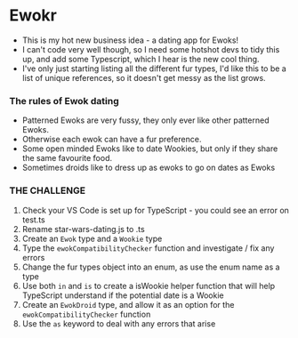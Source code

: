 # Ewokr

- This is my hot new business idea - a dating app for Ewoks!
- I can't code very well though, so I need some hotshot devs to tidy this up, and add some Typescript, which I hear is the new cool thing.
- I've only just starting listing all the different fur types, I'd like this to be a list of unique references, so it doesn't get messy as the list grows.

### The rules of Ewok dating
- Patterned Ewoks are very fussy, they only ever like other patterned Ewoks.
- Otherwise each ewok can have a fur preference.
- Some open minded Ewoks like to date Wookies, but only if they share the same favourite food.
- Sometimes droids like to dress up as ewoks to go on dates as Ewoks

### THE CHALLENGE
1) Check your VS Code is set up for TypeScript - you could see an error on test.ts
2) Rename star-wars-dating.js to .ts
3) Create an `Ewok` type and a `Wookie` type
4) Type the `ewokCompatibilityChecker` function and investigate / fix any errors
5) Change the fur types object into an enum, as use the enum name as a type
6) Use both `in` and `is` to create a isWookie helper function that will help TypeScript understand if the potential date is a Wookie
7) Create an `EwokDroid` type, and allow it as an option for the `ewokCompatibilityChecker` function
8) Use the `as` keyword to deal with any errors that arise

